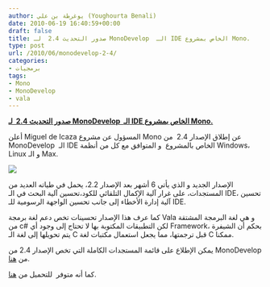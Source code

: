 ```yaml
---
author: يوغرطة بن علي (Youghourta Benali)
date: 2010-06-19 16:40:59+00:00
draft: false
title: صدور التحديث 2.4  لـ MonoDevelop  الـ IDE الخاص بمشروع Mono.
type: post
url: /2010/06/monodevelop-2-4/
categories:
- برمجيات
tags:
- Mono
- MonoDevelop
- vala
---
```


[**صدور التحديث 2.4  لـ MonoDevelop  الـ IDE الخاص بمشروع Mono.**](http://www.it-scoop.com/2010/06/monodevelop-2-4/)


أعلن Miguel de Icaza المسؤول عن مشروع Mono عن إطلاق الإصدار 2.4  من MonoDevelop  الـ IDE الخاص بالمشروع  و المتوافق مع كل من أنظمة Windows، Linux و الـ Max.

[![](http://www.it-scoop.com/wp-content/uploads/2010/06/MonoDevelop-Logo.png)
](http://www.it-scoop.com/2010/06/monodevelop-2-4/)

الإصدار الجديد و الذي يأتي 6 أشهر بعد الإصدار 2.2، يحمل في طياته العديد من المستجدات، على غرار آلية الإكمال التلقائي للكود،تحسين آلية البحث في الـ IDE، تحسين آلية إدارة الأخطاء إلى جانب تحسين الواجهة الرسومية للـ IDE.

كما عرف هذا الإصدار تحسينات تخص دعم لغة برمجة Vala و هي لغة البرمجة المشتقة من c# لكن التطبيقات المكتوبة بها لا تحتاج إلى وجود أي Framework، بحكم أن الشيفرة يتم تحويلها إلى لغة الـ C قبل ترجمتها، مما يجعل استعمال مكتبات لغة C ممكنا.

يمكن الإطلاع على قائمة المستجدات الكاملة التي تخص الإصدار 2.4 من MonoDevelop من [هنا](http://monodevelop.com/Download/What%27s_new_in_MonoDevelop_2.4).

كما أنه متوفر  للتحميل من [هنا](http://monodevelop.com/Download).
